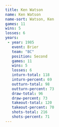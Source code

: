 ```yaml
---
title: Ken Watson
name: Ken Watson
name-sort: Watson, Ken
games: 11
wins: 5
losses: 6
years:
 - year: 1985
   event: Brier
   team: "BC"
   position: Second
   games: 11
   wins: 5
   losses: 6
   inturn-total: 118
   inturn-percent: 69
   outturn-total: 98
   outturn-percent: 73
   draw-total: 96
   draw-percent: 73
   takeout-total: 120
   takeout-percent: 70
   shots-total: 216
   shots-percent: 71
---
```

